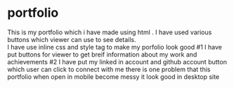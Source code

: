 # portfolio
This is my portfolio which i have made using html . I have used various buttons which viewer can use to see details.  
I have use inline css and style tag to make my porfolio look good
#1 I have put buttons for viewer to get breif information about my work and achievements
#2 I have put my linked in account and github account button which user can click to connect with me
there is one problem that this portfolio when open in mobile become messy it look good in desktop site
